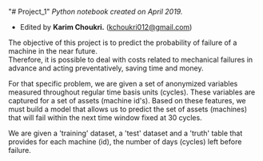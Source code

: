 "# Project_1" 
<i>Python notebook created on April 2019. </i>
* Edited by <b>Karim Choukri.</b> (kchoukri012@gmail.com)

The objective of this project is to predict the probability of failure of a machine in the near future. <br>
Therefore, it is possible to deal with costs related to mechanical failures in advance and acting preventatively, saving time and money.

For that specific problem, we are given a set of anonymized variables measured throughout regular time basis units (cycles). These variables are captured for a set of assets (machine id's). Based on these features, we must build a model that allows us to predict the set of assets (machines) that will fail within the next time window fixed at 30 cycles.

We are given a 'training' dataset, a 'test' dataset and a 'truth' table that provides for each machine (id), the number of days (cycles) left before failure.
